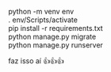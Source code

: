 python -m venv env<br>
. env/Scripts/activate<br>
pip install -r requirements.txt<br>
python manage.py migrate<br>
python manage.py runserver<br>

faz isso aí 👍👍👍
